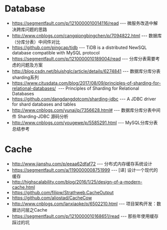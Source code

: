 # Database
* https://segmentfault.com/p/1210000010014116/read --- 微服务改造中解决跨库问题的思路
* http://www.cnblogs.com/cangqiongbingchen/p/7094822.html --- 数据库（分库分表）中间件对比
* https://github.com/pingcap/tidb --- TiDB is a distributed NewSQL database compatible with MySQL protocol 
* https://segmentfault.com/p/1210000010189004/read --- 分库分表需要考虑的问题及方案
* http://blog.csdn.net/bluishglc/article/details/6274841 --- 数据库分库分表sharding系列
* https://www.citusdata.com/blog/2017/08/09/principles-of-sharding-for-relational-databases/  --- Principles of Sharding for Relational Databases 
* https://github.com/dangdangdotcom/sharding-jdbc --- A JDBC driver for shard databases and tables 
* http://www.cnblogs.com/yunai/p/7356628.html# --- 数据库分库分表中间件 Sharding-JDBC 源码分析
* http://www.cnblogs.com/yougewe/p/5585291.html --- MySQL分库分表总结参考 
# Cache
* http://www.jianshu.com/p/eeaa62dfaf72 --- 分布式内存缓存系统设计
* https://segmentfault.com/a/1190000008751999 --- [译] 设计一个现代的缓存 
* http://highscalability.com/blog/2016/1/25/design-of-a-modern-cache.html
* https://github.com/filipw/Strathweb.CacheOutput
* https://github.com/aliostad/CacheCow
* http://www.cnblogs.com/lanxiaoke/p/6502210.html --- 项目架构开发：数据访问层之Cache 
* https://segmentfault.com/p/1210000010168651/read --- 那些年使用缓存踩过的坑
